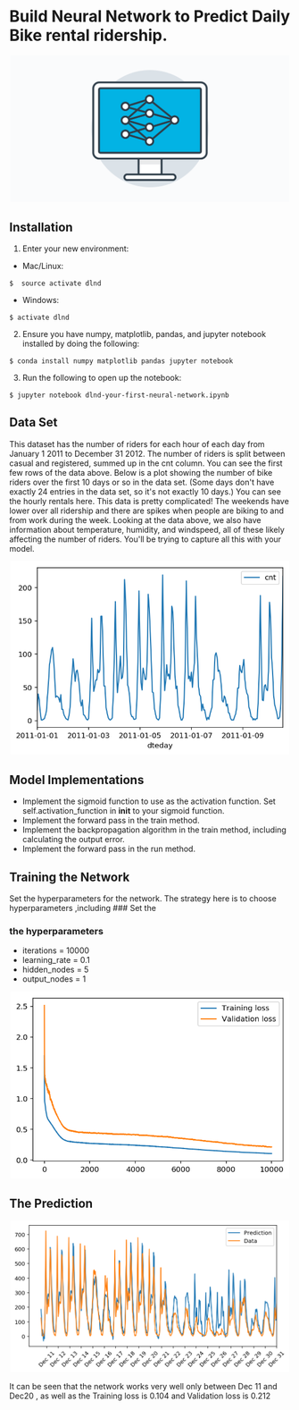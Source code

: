 # Build Neural Network to Predict Daily Bike rental ridership.

<p align="center">
<img src="assets/nd101.png" width="500">
</p>

## Installation

1. Enter your new environment:
  * Mac/Linux:
  ```
  $  source activate dlnd
  ```
  * Windows:
  ```
  $ activate dlnd
  ```

2. Ensure you have numpy, matplotlib, pandas, and jupyter notebook installed by doing the following:

```
$ conda install numpy matplotlib pandas jupyter notebook
```

3. Run the following to open up the notebook:

```
$ jupyter notebook dlnd-your-first-neural-network.ipynb
```

## Data Set
This dataset has the number of riders for each hour of each day from January 1 2011 to December 31 2012. The number of riders is split between casual and registered, summed up in the cnt column. You can see the first few rows of the data above.
Below is a plot showing the number of bike riders over the first 10 days or so in the data set. (Some days don't have exactly 24 entries in the data set, so it's not exactly 10 days.) You can see the hourly rentals here. This data is pretty complicated! The weekends have lower over all ridership and there are spikes when people are biking to and from work during the week. Looking at the data above, we also have information about temperature, humidity, and windspeed, all of these likely affecting the number of riders. You'll be trying to capture all this with your model.

<p align="center">
<img src="assets/data.png" width="500">
</p>

## Model Implementations
* Implement the sigmoid function to use as the activation function. Set self.activation_function in __init__ to your sigmoid function.
* Implement the forward pass in the train method.
* Implement the backpropagation algorithm in the train method,  including calculating the output error.
* Implement the forward pass in the run method.



## Training the Network
Set the hyperparameters for the network. The strategy here is to choose hyperparameters ,including ### Set the
### the hyperparameters
* iterations = 10000
* learning_rate = 0.1
* hidden_nodes = 5
* output_nodes = 1

<p align="center">
<img src="assets/loss_function.png" width="500">
</p>

## The Prediction

<p align="center">
<img src="assets/prediction.png" width="500">
</p>

It can be seen that the network works very well only between Dec 11 and Dec20 , as well as the Training loss is 0.104 and Validation loss is 0.212
